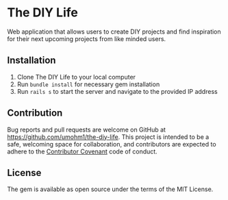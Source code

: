 # The DIY Life


Web application that allows users to create DIY projects and find inspiration for their next upcoming projects from like minded users.

## Installation

1. Clone The DIY Life to your local computer
2. Run `bundle install` for necessary gem installation
3. Run `rails s` to start the server and navigate to the provided IP address


## Contribution

Bug reports and pull requests are welcome on GitHub at https://github.com/umohm1/the-diy-life. This project is intended to be a safe, welcoming space for collaboration, and contributors are expected to adhere to the [Contributor Covenant](contributor-covenant.org) code of conduct.


## License

The gem is available as open source under the terms of the MIT License.
